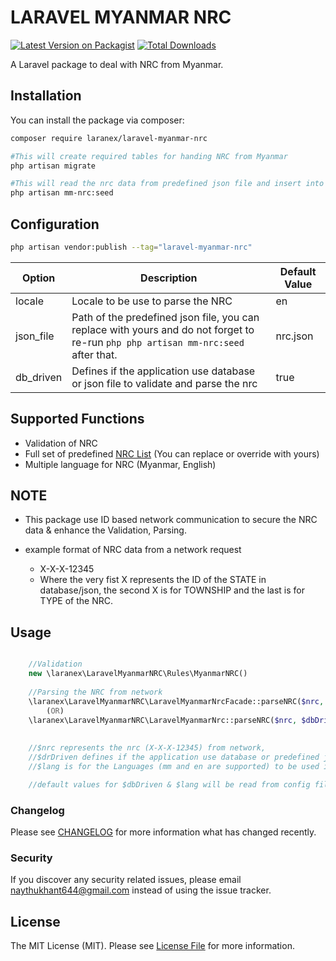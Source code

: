 # LARAVEL MYANMAR NRC

[![Latest Version on Packagist](https://img.shields.io/packagist/v/laranex/laravel-myanmar-nrc.svg?style=flat-square)](https://packagist.org/packages/laranex/laravel-myanmar-nrc)
[![Total Downloads](https://img.shields.io/packagist/dt/laranex/laravel-myanmar-nrc.svg?style=flat-square)](https://packagist.org/packages/laranex/laravel-myanmar-nrc)

A Laravel package to deal with NRC from Myanmar.

## Installation

You can install the package via composer:

```bash
composer require laranex/laravel-myanmar-nrc

#This will create required tables for handing NRC from Myanmar
php artisan migrate

#This will read the nrc data from predefined json file and insert into database
php artisan mm-nrc:seed
```

## Configuration

```bash
php artisan vendor:publish --tag="laravel-myanmar-nrc"
```


| Option      | Description                                                                                                                            | Default Value |
|-------------|----------------------------------------------------------------------------------------------------------------------------------------|--------------|
| locale      | Locale to be use to parse the NRC                                                                                                      | en           |
| json_file   | Path of the predefined json file, you can replace with yours and do not forget to re-run ```php php artisan mm-nrc:seed``` after that. | nrc.json     |
| db_driven   | Defines if the application use database or json file to validate and parse the nrc                                                     | true         |


## Supported Functions

 - Validation of NRC
 - Full set of predefined [NRC List](src/Data/nrc.json) (You can replace or override with yours) 
 - Multiple language for NRC (Myanmar, English) 

## NOTE

- This package use ID based network communication to secure the NRC data & enhance the Validation, Parsing.

- example format of NRC data from a network request
    - X-X-X-12345
    - Where the very fist X represents the ID of the STATE in database/json, the second X is for TOWNSHIP and the last is for TYPE of the NRC.


## Usage

```php

    //Validation
    new \laranex\LaravelMyanmarNRC\Rules\MyanmarNRC()
    
    //Parsing the NRC from network
    \laranex\LaravelMyanmarNRC\LaravelMyanmarNrcFacade::parseNRC($nrc, $dbDriven, $lang)
        (OR)
    \laranex\LaravelMyanmarNRC\LaravelMyanmarNrc::parseNRC($nrc, $dbDriven, $lang)
    
    
    //$nrc represents the nrc (X-X-X-12345) from network,
    //$drDriven defines if the application use database or predefined json file to parse, validate the nrc and,
    //$lang is for the Languages (mm and en are supported) to be used in parsing.

    //default values for $dbDriven & $lang will be read from config file if you do not pass the values to the method.
```



### Changelog

Please see [CHANGELOG](CHANGELOG.md) for more information what has changed recently.

### Security

If you discover any security related issues, please email naythukhant644@gmail.com instead of using the issue tracker.

## License

The MIT License (MIT). Please see [License File](LICENSE.md) for more information.
